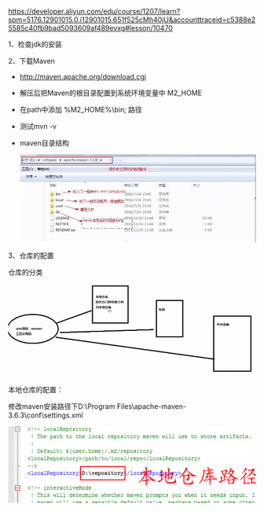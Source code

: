  https://developer.aliyun.com/edu/course/1207/learn?spm=5176.12901015.0.i12901015.651f525cMh40jU&accounttraceid=c5388e25585c40fb9bad5093609af489evxg#lesson/10470 

1、检查jdk的安装

2、下载Maven

-  http://maven.apache.org/download.cgi 

- 解压后把Maven的根目录配置到系统环境变量中 M2_HOME

- 在path中添加 %M2_HOME%\bin; 路径

- 测试mvn -v

- maven目录结构

  ![1596116006616](img/Maven安装配置/1596116006616.png)

3、仓库的配置

仓库的分类

![1596121221208](img/Maven安装配置/1596121221208.png)

本地仓库的配置：

修改maven安装路径下D:\Program Files\apache-maven-3.6.3\conf\settings.xml

![1596121552477](img/Maven安装配置/1596121552477.png)

